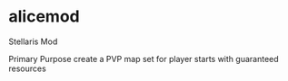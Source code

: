 # alicemod

Stellaris Mod

Primary Purpose create a PVP map set for player starts with guaranteed resources 